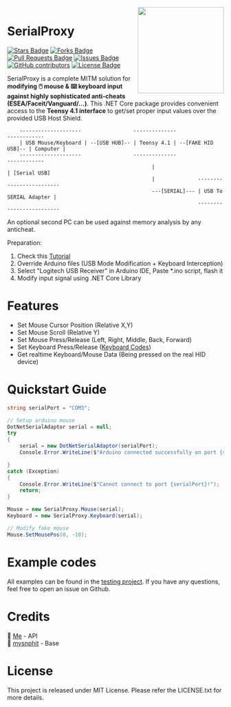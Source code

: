 <img src="https://cdn.antratek.nl/media/product/68a/usb-host-cable-for-teensy-3-6-and-teensy-4-1-cable-usb-host-t36-dc0.jpg" width="200" align="right" />

# SerialProxy
<a href="https://github.com/earthlion/SerialProxy/stargazers"><img src="https://img.shields.io/github/stars/earthlion/SerialProxy" alt="Stars Badge"/></a>
<a href="https://github.com/earthlion/SerialProxy/network/members"><img src="https://img.shields.io/github/forks/earthlion/SerialProxy" alt="Forks Badge"/></a>
<a href="https://github.com/earthlion/SerialProxy/pulls"><img src="https://img.shields.io/github/issues-pr/earthlion/SerialProxy" alt="Pull Requests Badge"/></a>
<a href="https://github.com/earthlion/SerialProxy/issues"><img src="https://img.shields.io/github/issues/earthlion/SerialProxy" alt="Issues Badge"/></a>
<a href="https://github.com/earthlion/SerialProxy/graphs/contributors"><img alt="GitHub contributors" src="https://img.shields.io/github/contributors/earthlion/SerialProxy?color=2b9348"></a>
<a href="https://github.com/earthlion/SerialProxy/blob/master/LICENSE"><img src="https://img.shields.io/github/license/earthlion/SerialProxy?color=2b9348" alt="License Badge"/></a>

SerialProxy is a complete MITM solution for **modifying 🖱️ mouse & ⌨️ keyboard input against highly sophisticated anti-cheats (ESEA/Faceit/Vanguard/...)**. 
This .NET Core package provides convenient access to the **Teensy 4.1 interface** to get/set proper input values over the provided USB Host Shield.

```
    --------------------                 --------------                    ------------
    | USB Mouse/Keyboard | --[USB HUB]-- | Teensy 4.1 | --[FAKE HID USB]-- | Computer |
    --------------------                 --------------                    ------------
                                               |                                | [Serial USB]
                                               |              -------------------------
                                               ---[SERIAL]--- | USB To SERIAL Adapter |
                                                              -------------------------
```
An optional second PC can be used against memory analysis by any anticheat.

Preparation:
1) Check this [Tutorial](https://www.unknowncheats.me/forum/anti-cheat-bypass/439183-mouse-proxy-teensy-4-1-a.html)
2) Override Arduino files (USB Mode Modification + Keyboard Interception)
3) Select "Logitech USB Receiver" in Arduino IDE, Paste *.ino script, flash it
4) Modify input signal using .NET Core Library

# Features
- Set Mouse Cursor Position (Relative X,Y)
- Set Mouse Scroll (Relative Y)
- Set Mouse Press/Release (Left, Right, Middle, Back, Forward)
- Set Keyboard Press/Release ([Keyboard Codes](https://gist.github.com/MightyPork/6da26e382a7ad91b5496ee55fdc73db2))
- Get realtime Keyboard/Mouse Data (Being pressed on the real HID device)

# Quickstart Guide
```csharp
string serialPort = "COM3";

// Setup arduino mouse
DotNetSerialAdaptor serial = null;
try
{
    serial = new DotNetSerialAdaptor(serialPort);
    Console.Error.WriteLine($"Arduino connected successfully on port {serialPort}");

}
catch (Exception)
{
    Console.Error.WriteLine($"Cannot connect to port {serialPort}!");
    return;
}

Mouse = new SerialProxy.Mouse(serial);
Keyboard = new SerialProxy.Keyboard(serial);

// Modify fake mouse
Mouse.SetMousePos(0, -10);

```

# Example codes
All examples can be found in the [testing project](https://github.com/earthlion/SerialProxy/blob/main/SerialProxy.Test/Program.cs).
If you have any questions, feel free to open an issue on Github.

# Credits
🧍 [Me](https://github.com/earthlion) - API<br/>
🧍 [mysnphit](https://www.unknowncheats.me/forum/members/165040.html) - Base<br/>

# License
This project is released under MIT License. Please refer the LICENSE.txt for more details.
